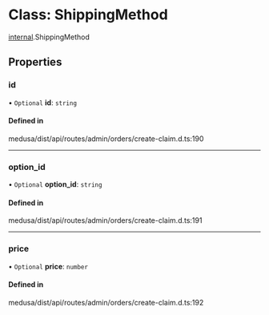 # Class: ShippingMethod

[internal](../modules/internal-14.md).ShippingMethod

## Properties

### id

• `Optional` **id**: `string`

#### Defined in

medusa/dist/api/routes/admin/orders/create-claim.d.ts:190

___

### option\_id

• `Optional` **option\_id**: `string`

#### Defined in

medusa/dist/api/routes/admin/orders/create-claim.d.ts:191

___

### price

• `Optional` **price**: `number`

#### Defined in

medusa/dist/api/routes/admin/orders/create-claim.d.ts:192
